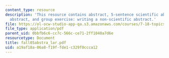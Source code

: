 ```yaml
---
content_type: resource
description: 'This resource contains abstract, 5-sentence scientific abstract, non-scientific
  abstract, and group exercise: writing a non-scientific abstract.'
file: https://ol-ocw-studio-app-qa.s3.amazonaws.com/courses/7-18-topics-in-experimental-biology-fall-2005/a19af18a06a8f19ffde1c329f0ccca12_fall05abstra_lar.pdf
file_type: application/pdf
parent_uid: 0bbfb6c6-cc7c-566c-ce71-2ff1040a7d6e
resourcetype: Document
title: fall05abstra_lar.pdf
uid: a19af18a-06a8-f19f-fde1-c329f0ccca12
---
```

